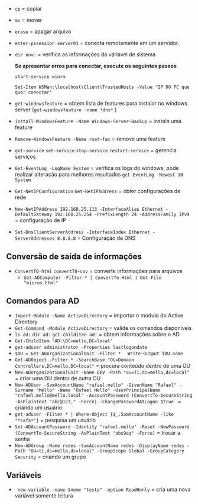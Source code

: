 * ``` cp ```  = copiar
* ``` mv ```  = mover
* ``` erase ``` = apagar arquivo
* ``` enter-pssession server01 ```  = conecta remotamente em um servidor.
* ``` dir env: ``` = verifica as informações da váriavel de sistema
  
  **Se apresentar erros para conectar, execute os seguintes passos**

  ``` start-service winrm ``` 

  ``` Set-Item WSMan:\localhost\Client\TrustedHosts -Value "IP DO PC que quer conectar" ``` 

* ``` get-windowsfeature ```  = obtem lista de features para instalar no windows server (``` get-windowsfeature -name *dns* ``` )
* ``` install-WindowsFeature -Name Windows-Server-Backup ``` = instala uma feature
* ``` Remove-WindowsFeature -Name rsat-fax ```  = remove uma feature
* ``` get-service ```  ``` set-service ```  ``` stop-service ``` ``` restart-service ```  = gerencia serviços
* ``` Get-EventLog -LogName System ```  = verifica os logs do windows, pode realizar alteração para melhores resultados ``` get-EventLog -Newest 10 System ``` 
* ``` Get-NetIPConfiguration ```  ``` Get-NetIPAddress ``` = obter configurações de rede
* ``` New-NetIPAddress 192.168.25.113 -InterfaceAlias Ethernet -DefaultGateway 192.168.25.254 -PrefixLength 24 -AddressFamily IPv4 ```  = configuração de IP
* ``` Set-DnsClientServerAddress -InterfaceIndex Ethernet -ServerAddresses 8.8.8.8 ```  = Configuração de DNS

## Conversão de saída de informações

* ``` ConvertTO-html ```  ``` convertTO-csv ```  = converte informações para arquivos 
  * ``` Get-ADComputer -Filter * | ConvertTo-Html | Out-File "micros.html" ``` 
## Comandos para AD

* ``` Import-Module -Name ActiveDirectory ``` = importar o modulo do Active Directory
* ``` Get-Command -Module ActiveDirectory ``` = valide os comandos disponiveis 
* ``` ls ad: ``` ``` dir ad: ``` ``` get-childiten ad: ```  = obtem informações sobre o AD
* ``` Get-ChildItem "AD:\DC=mello,DC=local" ``` 
* ``` get-aduser administrator -Properties lastlogondate ```
* ``` $OU = Get-ADorganizationalUnit -Filter *   ```  ``` Write-Output $OU.name  ``` 
* ``` Get-ADObject -Filter * -SearchBase "OU=Domain Controllers,DC=mello,DC=local" ``` = procura conteúdo dentro de uma OU
* ``` New-ADorganizationalUnit -Name DEV -Path "ou=TI,dc=mello,dc=local" ``` = criar uma OU dentro de outra OU
* ``` New-ADUser -SamAccountName "rafael.mello" -GivenName "Rafael" -Surname "Mello" -Name "Rafael Mello" -UserPrincipalName "rafael.mello@mello.local" -AccountPassword (ConvertTo-SecureString -AsPlainText "abc@123," -Force) -ChangePasswordAtLogon $true  ``` = criando um usuário
* ``` get-aduser -Filter * | Where-Object {$_.SamAccountName -like "*rafa*"} ```  = pesquisa um usuário
* ``` Set-ADAccountPassword -Identity "rafael.mello" -Reset -NewPassword (ConvertTo-SecureString -AsPlainText "abc9eq" -Force) ```  = trocar a senha
* ``` New-ADGroup -Name redes -SamAccountName redes -DisplayName redes -Path "OU=ti,dc=mello,dc=local" -GroupScope Global -GroupCategory Security ```  = criando um grupo

## Variáveis

* ``` new-variable -name $nome "teste" -option ReadHonly```  = cria uma nova variável somente leitura